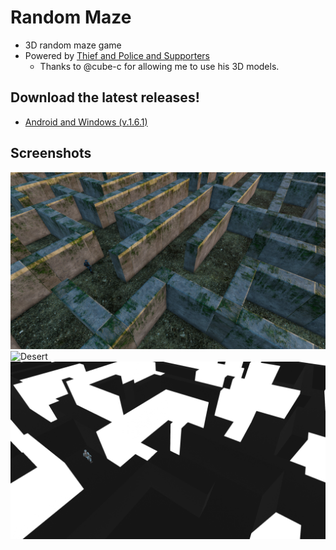 # Random Maze

* 3D random maze game
* Powered by [Thief and Police and Supporters](https://github.com/salt26/tapas)
  * Thanks to @cube-c for allowing me to use his 3D models.

## Download the latest releases!

* [Android and Windows (v.1.6.1)](https://github.com/salt26/random-maze/releases/tag/v.1.6.1)

## Screenshots
![Sunset](https://github.com/salt26/random-maze/blob/mobile/Assets/Resources/SunsetTheme.png)
![Desert](https://github.com/salt26/random-maze/blob/mobile/Assets/Resources/DesertTheme.png)
![Illusion](https://github.com/salt26/random-maze/blob/mobile/Assets/Resources/IllusionTheme.png)
